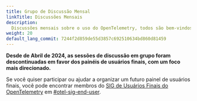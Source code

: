 ```yaml
---
title: Grupo de Discussão Mensal
linkTitle: Discussões Mensais
description:
  Discussões mensais sobre o uso do OpenTelemetry, todos são bem-vindos!
weight: 20
default_lang_commit: 7244f2d859de55d3857c692510634bd860d81459
---
```


**Desde de Abril de 2024, as sessões de discussão em grupo foram descontinuadas
em favor dos painéis de usuários finais, com um foco mais direcionado.**

Se você quiser participar ou ajudar a organizar um futuro painel de usuários
finais, você pode encontrar membros do
[SIG de Usuários Finais do OpenTelemetry](https://github.com/open-telemetry/sig-end-user)
em [#otel-sig-end-user](https://cloud-native.slack.com/archives/C01RT3MSWGZ).
